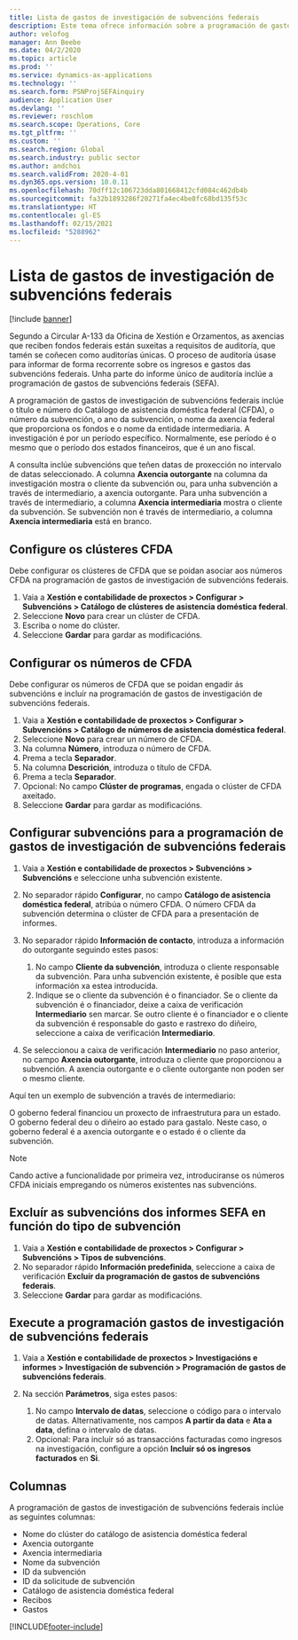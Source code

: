 ```yaml
---
title: Lista de gastos de investigación de subvencións federais
description: Este tema ofrece información sobre a programación de gastos de investigación de subvencións federais.
author: velofog
manager: Ann Beebe
ms.date: 04/2/2020
ms.topic: article
ms.prod: ''
ms.service: dynamics-ax-applications
ms.technology: ''
ms.search.form: PSNProjSEFAinquiry
audience: Application User
ms.devlang: ''
ms.reviewer: roschlom
ms.search.scope: Operations, Core
ms.tgt_pltfrm: ''
ms.custom: ''
ms.search.region: Global
ms.search.industry: public sector
ms.author: andchoi
ms.search.validFrom: 2020-4-01
ms.dyn365.ops.version: 10.0.11
ms.openlocfilehash: 70dff12c106723dda801668412cfd084c462db4b
ms.sourcegitcommit: fa32b1893286f20271fa4ec4be8fc68bd135f53c
ms.translationtype: HT
ms.contentlocale: gl-ES
ms.lasthandoff: 02/15/2021
ms.locfileid: "5288962"
---
```

# <a name="schedule-of-expenditures-of-federal-awards-inquiry"></a>Lista de gastos de investigación de subvencións federais

[!include [banner](../includes/banner.md)]

Segundo a Circular A-133 da Oficina de Xestión e Orzamentos, as axencias que reciben fondos federais están suxeitas a requisitos de auditoría, que tamén se coñecen como auditorías únicas. O proceso de auditoría úsase para informar de forma recorrente sobre os ingresos e gastos das subvencións federais. Unha parte do informe único de auditoría inclúe a programación de gastos de subvencións federais (SEFA).

A programación de gastos de investigación de subvencións federais inclúe o título e número do Catálogo de asistencia doméstica federal (CFDA), o número da subvención, o ano da subvención, o nome da axencia federal que proporciona os fondos e o nome da entidade intermediaria. A investigación é por un período específico. Normalmente, ese período é o mesmo que o período dos estados financeiros, que é un ano fiscal.

A consulta inclúe subvencións que teñen datas de proxección no intervalo de datas seleccionado. A columna **Axencia outorgante** na columna da investigación mostra o cliente da subvención ou, para unha subvención a través de intermediario, a axencia outorgante. Para unha subvención a través de intermediario, a columna **Axencia intermediaria** mostra o cliente da subvención. Se subvención non é través de intermediario, a columna **Axencia intermediaria** está en branco.

## <a name="set-up-the-cfda-clusters"></a>Configure os clústeres CFDA

Debe configurar os clústeres de CFDA que se poidan asociar aos números CFDA na programación de gastos de investigación de subvencións federais.

1. Vaia a **Xestión e contabilidade de proxectos \> Configurar \> Subvencións \> Catálogo de clústeres de asistencia doméstica federal**.
2. Seleccione **Novo** para crear un clúster de CFDA.
3. Escriba o nome do clúster.
4. Seleccione **Gardar** para gardar as modificacións.

## <a name="set-up-cfda-numbers"></a>Configurar os números de CFDA

Debe configurar os números de CFDA que se poidan engadir ás subvencións e incluír na programación de gastos de investigación de subvencións federais.

1. Vaia a **Xestión e contabilidade de proxectos \> Configurar \> Subvencións \> Catálogo de números de asistencia doméstica federal**.
2. Seleccione **Novo** para crear un número de CFDA.
3. Na columna **Número**, introduza o número de CFDA.
4. Prema a tecla **Separador**.
5. Na columna **Descrición**, introduza o título de CFDA.
6. Prema a tecla **Separador**.
7. Opcional: No campo **Clúster de programas**, engada o clúster de CFDA axeitado.
8. Seleccione **Gardar** para gardar as modificacións.

## <a name="set-up-grants-to-report-for-the-schedule-of-expenditures-of-federal-awards-inquiry"></a>Configurar subvencións para a programación de gastos de investigación de subvencións federais

1. Vaia a **Xestión e contabilidade de proxectos \> Subvencións \> Subvencións** e seleccione unha subvención existente.
2. No separador rápido **Configurar**, no campo **Catálogo de asistencia doméstica federal**, atribúa o número CFDA. O número CFDA da subvención determina o clúster de CFDA para a presentación de informes.
3. No separador rápido **Información de contacto**, introduza a información do outorgante seguindo estes pasos:

    1. No campo **Cliente da subvención**, introduza o cliente responsable da subvención. Para unha subvención existente, é posible que esta información xa estea introducida.
    2. Indique se o cliente da subvención é o financiador. Se o cliente da subvención é o financiador, deixe a caixa de verificación **Intermediario** sen marcar. Se outro cliente é o financiador e o cliente da subvención é responsable do gasto e rastrexo do diñeiro, seleccione a caixa de verificación **Intermediario**.

4. Se seleccionou a caixa de verificación **Intermediario** no paso anterior, no campo **Axencia outorgante**, introduza o cliente que proporcionou a subvención. A axencia outorgante e o cliente outorgante non poden ser o mesmo cliente.

Aquí ten un exemplo de subvención a través de intermediario:

O goberno federal financiou un proxecto de infraestrutura para un estado. O goberno federal deu o diñeiro ao estado para gastalo. Neste caso, o goberno federal é a axencia outorgante e o estado é o cliente da subvención.

> [!NOTE] 
> Cando active a funcionalidade por primeira vez, introduciranse os números CFDA iniciais empregando os números existentes nas subvencións.

## <a name="exclude-grants-from-sefa-reporting-based-on-the-grant-type"></a>Excluír as subvencións dos informes SEFA en función do tipo de subvención

1. Vaia a **Xestión e contabilidade de proxectos \> Configurar \> Subvencións \> Tipos de subvencións**.
2. No separador rápido **Información predefinida**, seleccione a caixa de verificación **Excluír da programación de gastos de subvencións federais**.
3. Seleccione **Gardar** para gardar as modificacións.

## <a name="run-the-schedule-of-expenditures-of-federal-awards-inquiry"></a>Execute a programación gastos de investigación de subvencións federais

1. Vaia a **Xestión e contabilidade de proxectos \> Investigacións e informes \> Investigación de subvención \> Programación de gastos de subvencións federais**.
2. Na sección **Parámetros**, siga estes pasos:

    1. No campo **Intervalo de datas**, seleccione o código para o intervalo de datas. Alternativamente, nos campos **A partir da data** e **Ata a data**, defina o intervalo de datas.
    2. Opcional: Para incluír só as transaccións facturadas como ingresos na investigación, configure a opción **Incluír só os ingresos facturados** en **Si**.

## <a name="columns"></a>Columnas

A programación de gastos de investigación de subvencións federais inclúe as seguintes columnas:

- Nome do clúster do catálogo de asistencia doméstica federal
- Axencia outorgante
- Axencia intermediaria
- Nome da subvención
- ID da subvención
- ID da solicitude de subvención
- Catálogo de asistencia doméstica federal
- Recibos
- Gastos


[!INCLUDE[footer-include](../includes/footer-banner.md)]